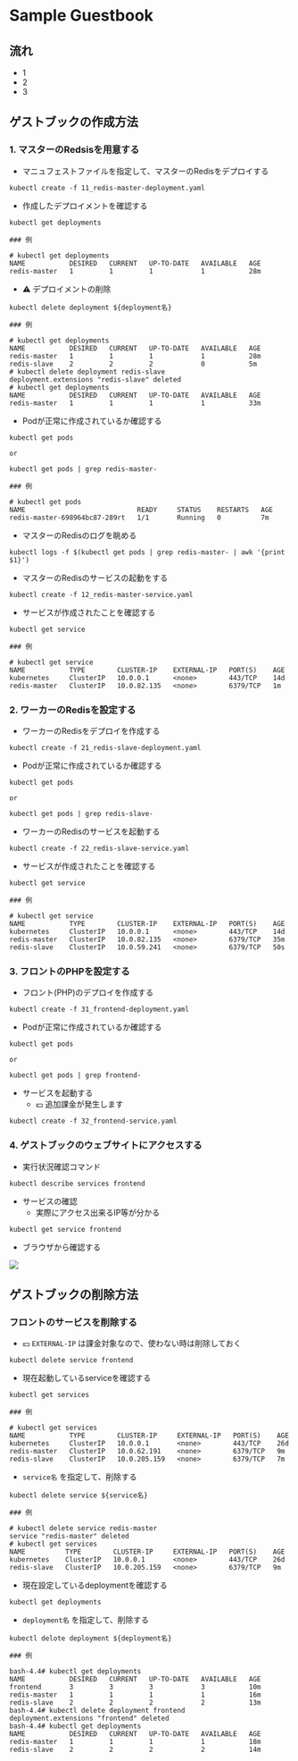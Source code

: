 # Sample Guestbook

## 流れ

+ 1
+ 2
+ 3

## ゲストブックの作成方法

### 1. マスターのRedsisを用意する


+ マニュフェストファイルを指定して、マスターのRedisをデプロイする

```
kubectl create -f 11_redis-master-deployment.yaml
```

+ 作成したデプロイメントを確認する

```
kubectl get deployments
```
```
### 例

# kubectl get deployments
NAME           DESIRED   CURRENT   UP-TO-DATE   AVAILABLE   AGE
redis-master   1         1         1            1           28m
```

+ :warning: デプロイメントの削除

```
kubectl delete deployment ${deployment名}
```
```
### 例

# kubectl get deployments
NAME           DESIRED   CURRENT   UP-TO-DATE   AVAILABLE   AGE
redis-master   1         1         1            1           28m
redis-slave    2         2         2            0           5m
# kubectl delete deployment redis-slave
deployment.extensions "redis-slave" deleted
# kubectl get deployments
NAME           DESIRED   CURRENT   UP-TO-DATE   AVAILABLE   AGE
redis-master   1         1         1            1           33m
```


+ Podが正常に作成されているか確認する

```
kubectl get pods

or

kubectl get pods | grep redis-master-
```
```
### 例

# kubectl get pods
NAME                            READY     STATUS    RESTARTS   AGE
redis-master-698964bc87-289rt   1/1       Running   0          7m
```

+ マスターのRedisのログを眺める


```
kubectl logs -f $(kubectl get pods | grep redis-master- | awk '{print $1}')
```

+ マスターのRedisのサービスの起動をする

```
kubectl create -f 12_redis-master-service.yaml 
```

+ サービスが作成されたことを確認する

```
kubectl get service
```
```
### 例

# kubectl get service
NAME           TYPE        CLUSTER-IP    EXTERNAL-IP   PORT(S)    AGE
kubernetes     ClusterIP   10.0.0.1      <none>        443/TCP    14d
redis-master   ClusterIP   10.0.82.135   <none>        6379/TCP   1m
```

### 2. ワーカーのRedisを設定する

+ ワーカーのRedisをデプロイを作成する

```
kubectl create -f 21_redis-slave-deployment.yaml
```

+ Podが正常に作成されているか確認する

```
kubectl get pods

or

kubectl get pods | grep redis-slave-
```


+ ワーカーのRedisのサービスを起動する

```
kubectl create -f 22_redis-slave-service.yaml
```

+ サービスが作成されたことを確認する

```
kubectl get service
```
```
### 例

# kubectl get service
NAME           TYPE        CLUSTER-IP    EXTERNAL-IP   PORT(S)    AGE
kubernetes     ClusterIP   10.0.0.1      <none>        443/TCP    14d
redis-master   ClusterIP   10.0.82.135   <none>        6379/TCP   35m
redis-slave    ClusterIP   10.0.59.241   <none>        6379/TCP   50s
```

### 3. フロントのPHPを設定する

+ フロント(PHP)のデプロイを作成する

```
kubectl create -f 31_frontend-deployment.yaml
```

+ Podが正常に作成されているか確認する

```
kubectl get pods

or

kubectl get pods | grep frontend-
```


+ サービスを起動する
    + :yen: 追加課金が発生します

```
kubectl create -f 32_frontend-service.yaml 
```


### 4. ゲストブックのウェブサイトにアクセスする

+ 実行状況確認コマンド

```
kubectl describe services frontend
```

+ サービスの確認
    + 実際にアクセス出来るIP等が分かる

```
kubectl get service frontend
```

+ ブラウザから確認する


![](../images/gb-01.png)

## ゲストブックの削除方法

### フロントのサービスを削除する

+ :yen: `EXTERNAL-IP` は課金対象なので、使わない時は削除しておく

```
kubectl delete service frontend
```

+ 現在起動しているserviceを確認する

```
kubectl get services
```
```
### 例

# kubectl get services
NAME           TYPE        CLUSTER-IP     EXTERNAL-IP   PORT(S)    AGE
kubernetes     ClusterIP   10.0.0.1       <none>        443/TCP    26d
redis-master   ClusterIP   10.0.62.191    <none>        6379/TCP   9m
redis-slave    ClusterIP   10.0.205.159   <none>        6379/TCP   7m
```

+ `service名` を指定して、削除する


```
kubectl delete service ${service名}
```
```
### 例

# kubectl delete service redis-master
service "redis-master" deleted
# kubectl get services
NAME          TYPE        CLUSTER-IP     EXTERNAL-IP   PORT(S)    AGE
kubernetes    ClusterIP   10.0.0.1       <none>        443/TCP    26d
redis-slave   ClusterIP   10.0.205.159   <none>        6379/TCP   9m
```

+ 現在設定しているdeploymentを確認する

```
kubectl get deployments
```

+ `deployment名` を指定して、削除する

```
kubectl delote deployment ${deployment名}
```
```
### 例

bash-4.4# kubectl get deployments
NAME           DESIRED   CURRENT   UP-TO-DATE   AVAILABLE   AGE
frontend       3         3         3            3           10m
redis-master   1         1         1            1           16m
redis-slave    2         2         2            2           13m
bash-4.4# kubectl delete deployment frontend
deployment.extensions "frontend" deleted
bash-4.4# kubectl get deployments
NAME           DESIRED   CURRENT   UP-TO-DATE   AVAILABLE   AGE
redis-master   1         1         1            1           18m
redis-slave    2         2         2            2           14m
```
